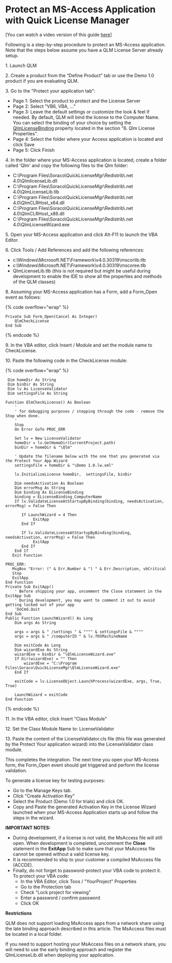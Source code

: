 # Protect an MS-Access Application with Quick License Manager

\[You can watch a video version of this guide [here](https://www.youtube.com/watch?v=VAkapOG7X1M)]

Following is a step-by-step procedure to protect an MS-Access application. Note that the steps below assume you have a QLM License Server already setup.

1\. Launch QLM

2\. Create a product from the “Define Product” tab or use the Demo 1.0 product if you are evaluating QLM.&#x20;

3\. Go to the "Protect your application tab":

* Page 1: Select the product to protect and the License Server
* Page 2: Select "VB6, VBA, ..."
* Page 3: Leave the default settings or customize the look & feel if needed. By default, QLM will bind the license to the Computer Name. You can select the binding of your choice by setting the [QlmLicenseBinding](https://support.soraco.co/hc/en-us/articles/360001183583-QlmLicense-LicenseBinding) property located in the section "6. Qlm License Properties".
* Page 4: Select the folder where your Access application is located and click Save
* Page 5: Click Finish

4\. In the folder where your MS-Access application is located, create a folder called 'Qlm' and copy the following files to the Qlm folder:

* C:\Program Files\Soraco\QuickLicenseMgr\Redistrib\\.net 4.0\QlmlicenseLib.dll
* C:\Program Files\Soraco\QuickLicenseMgr\Redistrib\\.net 4.0\QlmLicenseLib.tlb
* C:\Program Files\Soraco\QuickLicenseMgr\Redistrib\\.net 4.0\QlmCLRHost\_x64.dll
* C:\Program Files\Soraco\QuickLicenseMgr\Redistrib\\.net 4.0\QlmCLRHost\_x86.dll
* &#x20;C:\Program Files\Soraco\QuickLicenseMgr\Redistrib\\.net 4.0\QlmLicenseWizard.exe

5\. Open your MS-Access application and click Alt-F11 to launch the VBA Editor.&#x20;

6\. Click Tools / Add References and add the following references:

* c:\Windows\Microsoft.NET\Framework\v4.0.30319\mscorlib.tlb
* c:\Windows\Microsoft.NET\Framework\v4.0.30319\mscoree.tlb
* QlmLicenseLib.tlb (this is not required but might be useful during development to enable the IDE to show all the properties and methods of the QLM classes)

8\. Assuming your MS-Access application has a Form, add a Form\_Open event as follows:

{% code overflow="wrap" %}
```vba
Private Sub Form_Open(Cancel As Integer)
    QlmCheckLicense   
End Sub
```
{% endcode %}



9\. In the VBA editor, click Insert / Module and set the module name to CheckLicense.

10\. Paste the following code in the CheckLicense module:

{% code overflow="wrap" %}
```vba
 Dim homeDir As String
 Dim binDir As String
 Dim lv As LicenseValidator
 Dim settingsFile As String
 
Function QlmCheckLicense() As Boolean
    '
    ' for debugging purposes / stepping through the code - remove the Stop when done.
    '
    Stop
    On Error GoTo PROC_ERR
 
    Set lv = New LicenseValidator
    homeDir = lv.GetHomeDir(CurrentProject.path)
    binDir = homeDir & "\Qlm"
 
    ' Update the filename below with the one that you generated via the Protect Your App Wizard   
    settingsFile = homeDir & "\Demo 1.0.lw.xml"

    lv.InitializeLicense homeDir,  settingsFile, binDir

    Dim needsActivation As Boolean
    Dim errorMsg As String
    Dim binding As ELicenseBinding
    binding = ELicenseBinding_ComputerName
    If lv.ValidateLicenseAtStartupByBinding(binding, needsActivation, errorMsg) = False Then

       If LaunchWizard = 4 Then
            ExitApp
       End If

       If lv.ValidateLicenseAtStartupByBinding(binding, needsActivation, errorMsg) = False Then
            ExitApp
       End If
    End If
   Exit Function

PROC_ERR:
   MsgBox "Error: (" & Err.Number & ") " & Err.Description, vbCritical
   Stop
   ExitApp
End Function
Private Sub ExitApp()
    ' Before shipping your app, uncomment the Close statement in the ExitApp Sub
    ' During development, you may want to comment it out to avoid getting locked out of your app
    'DoCmd.Quit
End Sub
Public Function LaunchWizard() As Long
    Dim args As String

    args = args & " /settings " & """" & settingsFile & """"
    args = args & " /computerID " & lv.fOSMachineName

    Dim exitCode As Long
    Dim wizardExe As String
    wizardExe = binDir & "\QlmLicenseWizard.exe"
    If Dir(wizardExe) = "" Then
        wizardExe = "C:\Program Files\Soraco\QuickLicenseMgr\QlmLicenseWizard.exe"
    End If

    exitCode = lv.LicenseObject.LaunchProcess(wizardExe, args, True, True)

    LaunchWizard = exitCode
End Function
```
{% endcode %}

11\. In the VBA editor, click Insert "Class Module"

12\. Set the Class Module Name to: LicenseValidator

13\. Paste the content of the LicenseValidator.cls file (this file was generated by the Protect Your application wizard) into the LicenseValidator class module.

This completes the integration. The next time you open your MS-Access form, the Form\_Open event should get triggered and perform the license validation.

To generate a license key for testing purposes:

* Go to the Manage Keys tab.
* Click "Create Activation Key"
* Select the Product (Demo 1.0 for trials) and click OK.
* Copy and Paste the generated Activation Key in the License Wizard launched when your MS-Access Application starts up and follow the steps in the wizard.&#x20;

**IMPORTANT NOTES:**

* During development, if a license is not valid, the MsAccess file will still open. When development is completed, uncomment the **Close** statement in the **ExitApp** Sub to make sure that your MsAccess file cannot be opened without a valid license key.
* It is recommended to ship to your customer a compiled MsAccess file (ACCDE).
* Finally, do not forget to password-protect your VBA code to protect it. To protect your VBA code:
  * In the VBA Editor, click Toos / "YourProject" Properties
  * Go to the Protection tab
  * Check "Lock project for viewing"
  * Enter a password / confirm password
  * Click OK

**Restrictions**

QLM does not support loading MsAccess apps from a network share using the late binding approach described in this article. The MsAccess files must be located in a local folder.

If you need to support hosting your MsAccess files on a network share, you will need to use the early binding approach and register the QlmLicenseLib.dll when deploying your application.
